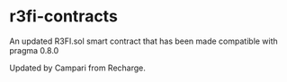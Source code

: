 # r3fi-contracts

An updated R3FI.sol smart contract that has been made compatible with pragma 0.8.0

Updated by Campari from Recharge.
